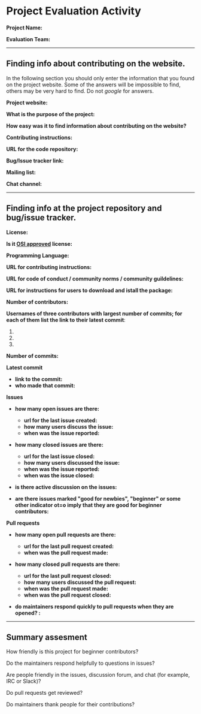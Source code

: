 # Project Evaluation Activity



__Project Name:__  

__Evaluation Team:__

---

## Finding info about contributing on the website. 

In the following section you should only enter the information that you 
found on the project website. Some of the answers will be impossible to find, others
may be very hard to find. Do not _google_ for answers. 

__Project website:__

__What is the purpose of the project:__







__How easy was it to find information about contributing on the website?__






__Contributing instructions:__ 

__URL for the code repository:__

__Bug/Issue tracker link:__

__Mailing list:__

__Chat channel:__



---

## Finding info at the project repository and bug/issue tracker.

__License:__ 

__Is it [OSI approved](https://opensource.org/licenses/alphabetical) license:__ 

__Programming Language:__

__URL for contributing instructions:__

__URL for code of conduct / community norms / community guildelines:__ 

__URL for instructions for users to download and istall the package:__

__Number of contributors:__

__Usernames of three contributors with largest number of commits; for
each of them list the link to their latest commit__:

1.
2.
3.

__Number of commits:__

__Latest commit__
    
- __link to the commit:__
- __who made that commit:__


__Issues__

- __how many open issues are there:__ 
    - __url for the last issue created:__
    - __how many users discuss the issue:__
    - __when was the issue reported:__

- __how many closed issues are there:__
    - __url for the last issue closed:__
    - __how many users discussed the issue:__
    - __when was the issue reported:__
    - __when was the issue closed:__ 
    
- __is there active discussion on the issues:__ 



- __are there issues marked "good for newbies", "beginner" or some other indicator ot=o imply that they
are good for beginner contributors:__ 



__Pull requests__

- __how many open pull requests are there:__ 
    - __url for the last pull request created:__
    - __when was the pull request made:__

- __how many closed pull requests are there:__
    - __url for the last pull request closed:__
    - __how many users discussed the pull request:__
    - __when was the pull request made:__
    - __when was the pull request closed:__ 
    
- __do maintainers respond quickly to pull requests when they are opened? :__ 





---


## Summary assesment
How friendly is this project for beginner contributors? 


Do the maintainers respond helpfully to questions in issues?


Are people friendly in the issues, discussion forum, and chat (for example, IRC or Slack)?



Do pull requests get reviewed?



Do maintainers thank people for their contributions?

